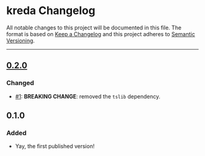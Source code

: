 # kreda Changelog

All notable changes to this project will be documented in this file.
The format is based on [Keep a Changelog](http://keepachangelog.com/)
and this project adheres to [Semantic Versioning](http://semver.org/).

---

## [0.2.0]
### Changed
* [#1]: **BREAKING CHANGE**: removed the `tslib` dependency.

## 0.1.0
### Added
* Yay, the first published version!

[#1]: https://github.com/Comandeer/kreda/issues/1

[0.2.0]: https://github.com/Comandeer/kreda/compare/v0.1.0...v0.2.0
